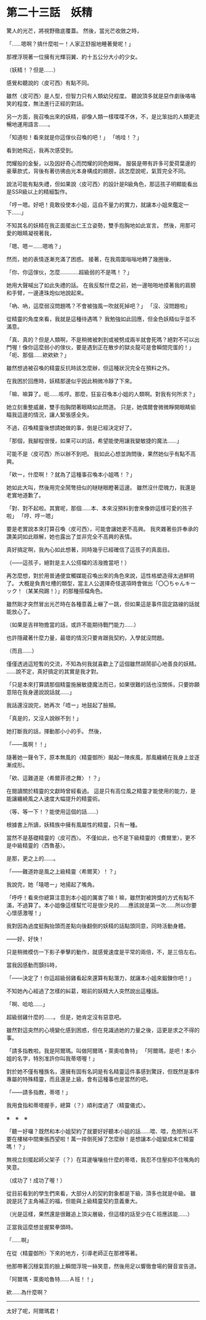# 第二十三話　妖精

驚人的光芒，將視野徹底覆蓋。
然後，當光芒收斂之時，

「……嗯啊？搞什麼啦ー！人家正舒服地睡著覺呢！」

那裡浮現著一位擁有光輝羽翼、約十五公分大小的少女。

（妖精！？但是……）

感覺和聽說的〈皮可西〉有點不同。

雖然〈皮可西〉是人型，但智力只有人類幼兒程度。
聽說頂多就是惡作劇後咯咯笑的程度，無法進行正經的對話。

另一方面，我召喚出來的妖精，卻像人類一樣喋喋不休，不，是比笨拙的人類更流暢地運用語言……。

「知道啦！看來就是你這傢伙召喚的吧！」
「嗚哇！？」

看到她飛近，我再次感受到。

閃耀般的金髮，以及因好奇心而閃耀的同色眼眸。
服裝是帶有許多可愛荷葉邊的豪華款式，背後有著彷彿由光本身構成的翅膀，該怎麼說呢，氣質完全不同。

說法可能有點失禮，但如果說〈皮可西〉的設計是R級角色，那這孩子明顯能看出是SSR級以上的精細製作。

「哼ー嗯。好吧！竟敢役使本小姐，這自不量力的實力，就讓本小姐來鑑定一下……」

不知其名的妖精在我正面擺出仁王立姿勢，雙手抱胸地如此宣言。
然後，用那可愛的眼睛凝視著我，

「嗯、嗯ー……嗯嗚？」

然而，她的表情逐漸充滿了困惑。
接著，在我周圍嗡嗡地轉了幾圈後，

「你、你這傢伙，怎麼…………超級弱的不是嗎！？」

她用大聲喊出了如此失禮的話。
在我反駁什麼之前，她一邊啪啪地摸著我的肩膀和手臂，一邊連珠炮似地說起來。

「吶、吶，這麼弱沒問題嗎？不會被強風一吹就死掉吧？」
「沒、沒問題啦」

從精靈的角度來看，我就是這種待遇嗎？
我勉強如此回應，但金色妖精似乎並不滿意。

「真、真的？但是人類啊，不是稍微被刺到或被劈成兩半就會死嗎？絕對不可以出門喔！像你這麼弱小的傢伙，要是遇到正在散步的獄炎龍可是會瞬間完蛋的！」
「呃、那個……欸欸欸？」

雖然想過被召喚的精靈反抗時該怎麼辦，但這種狀況完全在預料之外。

在我困於回應時，妖精那邊似乎因此稍微冷靜了下來。

「嘛、嘛算了。呃……咳哼。那麼，狂妄召喚本小姐的人類啊。對我有何所求？」

她立刻重整威嚴，雙手抱胸閉著眼睛如此問道。
只是，她偶爾會微微睜開眼睛偷瞄我這邊的情況，讓人緊張感全失。

不過，召喚精靈後想請她做的事，倒是已經決定好了。

「那個，我腳程很慢，如果可以的話，希望能使用讓我變敏捷的魔法……」

可能不是〈皮可西〉所以辦不到吧。
我如此心想並詢問後，果然她似乎有點不高興。

「欸ー，什麼啊！？就為了這種事召喚本小姐嗎！？」

她如此大叫，然後用完全鬧彆扭似的瞇瞇眼瞪著這邊。
雖然沒什麼魄力，我還是老實地道歉了。

「對、對不起啦。其實呢，那個……本、本來沒預料到會來像妳這樣可愛的孩子啦」
「哼、哼ー嗯」

要是老實說本來打算召喚〈皮可西〉，可能會讓她更不高興。
我夾雜著些許奉承的讚美詞如此辯解，她也露出了並非完全不高興的表情。

真好搞定啊，我內心如此想著，同時幾乎已經確信了這孩子的真面目。

（――這孩子，絕對是主人公搭檔的活潑擔當吧！）

再怎麼想，對於用普通便宜觸媒能召喚出來的角色來說，這性格塑造得太過鮮明了。
大概是負責吐槽的類型，當主人公選擇奇怪選項時會做出「〇〇ちゃんキーック！（某某飛踢！）」的那種搭檔角色。

雖然剛才突然冒出光芒時在各種意義上嚇了一跳，但如果這是事件固定路線的話就能放心了。

（如果是吉祥物擔當的話，或許不能期待戰鬥能力……）

也許隱藏著什麼力量，最壞的情況只要肯跟我契約，入學就沒問題。

（而且……）

僅僅透過這短暫的交流，不知為何我就喜歡上了這個雖然胡鬧卻心地善良的妖精。
……說不定，真好搞定的其實是我才對。

「只是本來打算請那個精靈施展敏捷魔法而已，如果很難的話也沒關係，只要妳願意陪在我身邊說說話就……」

我話還沒說完，她再次「唔ー」地鼓起了臉頰。

「真是的，又沒人說辦不到！」

她打斷我的話，揮動那小小的手。
然後，

「――風啊！！」

隨著她一聲令下，原本無風的〈精靈御所〉颳起一陣疾風，那風纏繞在我身上並逐漸成形。

「欸、這難道是〈希爾菲德之舞〉！？」

在閱讀關於精靈的文獻時曾經看過。
這是只有高位風之精靈才能使用的能力，是能讓纏繞風之人速度大幅提升的精靈術。

（等、等一下！？能使用這個的話……）

根據書上所讀，妖精族中擁有風屬性的精靈，只有一種。

當然不是基礎精靈的〈皮可西〉。
不僅如此，也不是下級精靈的〈費爾里〉，更不是中級精靈的〈西魯基〉。

是那，更之上的……。

「――難道妳是風之上級精靈〈希爾芙〉！？」

我說完，她「嘻嗯ー」地揚起了嘴角。

「呼呼！看來你總算注意到本小姐的厲害了嘛！嘛，雖然對被誇獎的方式有點不滿，不過算了。本小姐像這樣幫忙可是很少見的……應該說是第一次……所以你要心懷感激喔！」

我對因為過度挺胸抬頭而差點向後翻倒的妖精的話點頭同意，同時活動身體。

――好、好快！

只是稍微模仿一下影子拳擊的動作，就感覺速度是平常的兩倍，不，是三倍左右。

當我因感動而顫抖時，

「――決定了！你這超級弱雞看起來還算有點潛力，就讓本小姐來鍛鍊你吧！」

不知她內心經過了怎樣的糾葛，眼前的妖精大人突然說出這種話。

「啊、哈哈……」

超級弱雞什麼的……。
但是，她肯定沒有惡意吧。

雖然對這突然的心境變化感到困惑，但在見識過她的力量之後，這更是求之不得的事。

「請多指教啦。我是阿爾瑪。叫做阿爾瑪・萊奧哈魯特」
「阿爾瑪，是吧！本小姐的名字，特別准許你叫我蒂塔喔！」

對於她不僅有種族名，還擁有固有名詞是有名精靈這件事感到驚訝，但既然是事件專屬的特殊精靈，而且還是上級，會有這種事也是當然的吧。

「――請多指教，蒂塔！」

我用食指和蒂塔握手，總算（？）順利度過了〈精靈儀式〉。

※　※　※

「聽ー好囉？既然和本小姐契約了就要好好聽本小姐的話……喂、喂，危險所以不要在樓梯中間東張西望啦！萬一摔倒死掉了怎麼辦！是想讓本小姐變成未亡精靈嗎！？」

無視立刻擺起師父架子（？）在耳邊嚷嚷些什麼的蒂塔，我忍不住壓抑不住嘴角的笑意。

（成功了！成功了喔！）

從目前看到的學生們來看，大部分人的契約對象都是下級，頂多也就是中級。
雖說是託了主角補正的福，但能與上級精靈契約意義重大。

（光是這樣，果然還是很難追上頂尖層級，但這樣的話至少在Ｃ班應該能……）

正當我這麼想並握緊拳頭時。

「……啊」

在從〈精靈御所〉下來的地方，引導老師正在那裡等著。

他那帶著沉穩氣質的臉上瞬間浮現一絲笑意，然後用足以響徹會場的聲音宣告道。

「阿爾瑪・萊奧哈魯特……Ａ班！！」

欸……為什麼啊？

---

太好了呢，阿爾瑪君！